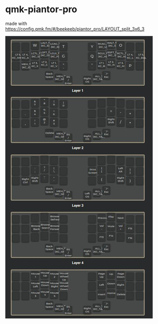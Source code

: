 # qmk-piantor-pro

made with https://config.qmk.fm/#/beekeeb/piantor_pro/LAYOUT_split_3x6_3

![my map](src/section.jpg)  
